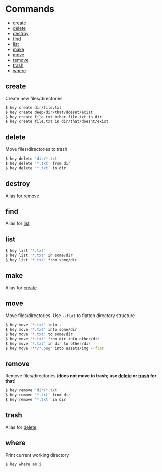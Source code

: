# Commands

- [create](#create)
- [delete](#delete)
- [destroy](#destroy)
- [find](#find)
- [list](#list)
- [make](#make)
- [move](#move)
- [remove](#remove)
- [trash](#trash)
- [where](#where)

## create

Create new files/directories

```bash
$ hey create dir/file.txt
$ hey create deep/dir/that/doesnt/exist
$ hey create file.txt other-file.txt in dir
$ hey create file.txt in dir/that/doesnt/exist
```

## delete

Move files/directories to trash

```bash
$ hey delete 'dir/*.txt'
$ hey delete '*.txt' from dir
$ hey delete '*.txt' in dir
```

## destroy

Alias for [remove](#remove)

## find

Alias for [list](#list)

## list

```bash
$ hey list '*.txt'
$ hey list '*.txt' in some/dir
$ hey list '*.txt' from some/dir
```

## make

Alias for [create](#create)

## move

Move files/directories. Use `--flat` to flatten directory structure

```bash
$ hey move '*.txt' into .
$ hey move '*.txt' into some/dir
$ hey move '*.txt' to some/dir
$ hey move '*.txt' from dir into other/dir
$ hey move '*.txt' in dir to other/dir
$ hey move '**/*.png' into assets/img --flat
```

## remove

Remove files/directories (**does not move to trash; use [delete](#delete) or [trash](#trash) for that**)

```bash
$ hey remove 'dir/*.txt'
$ hey remove '*.txt' from dir
$ hey remove '*.txt' in dir
```

## trash

Alias for [delete](#delete)

## where

Print current working directory

```bash
$ hey where am i
```
